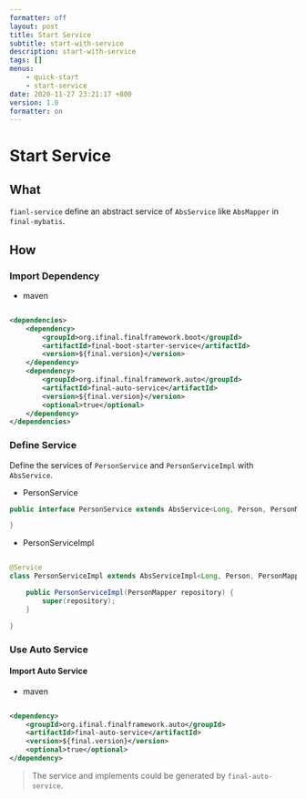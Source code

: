 ```yaml
---
formatter: off
layout: post 
title: Start Service
subtitle: start-with-service 
description: start-with-service 
tags: []
menus:
    - quick-start
    - start-service 
date: 2020-11-27 23:21:17 +800 
version: 1.0
formatter: on
---
```


# Start Service

## What

`fianl-service` define an abstract service of `AbsService` like `AbsMapper` in `final-mybatis`.

## How

### Import Dependency

* maven

```xml

<dependencies>
    <dependency>
        <groupId>org.ifinal.finalframework.boot</groupId>
        <artifactId>final-boot-starter-service</artifactId>
        <version>${final.version}</version>
    </dependency>
    <dependency>
        <groupId>org.ifinal.finalframework.auto</groupId>
        <artifactId>final-auto-service</artifactId>
        <version>${final.version}</version>
        <optional>true</optional>
    </dependency>
</dependencies>
```

### Define Service

Define the services of `PersonService` and `PersonServiceImpl` with `AbsService`.

* PersonService

```java
public interface PersonService extends AbsService<Long, Person, PersonMapper> {

}
```

* PersonServiceImpl

```java

@Service
class PersonServiceImpl extends AbsServiceImpl<Long, Person, PersonMapper> implements PersonService {

    public PersonServiceImpl(PersonMapper repository) {
        super(repository);
    }

}
```

### Use Auto Service

#### Import Auto Service

* maven

```xml

<dependency>
    <groupId>org.ifinal.finalframework.auto</groupId>
    <artifactId>final-auto-service</artifactId>
    <version>${final.version}</version>
    <optional>true</optional>
</dependency>
```

> The service and implements could be generated by `final-auto-service`.